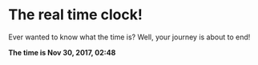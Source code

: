 # The real time clock!

Ever wanted to know what the time is? Well, your journey is about to end!

**The time is Nov 30, 2017, 02:48**